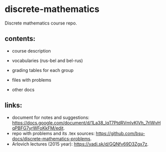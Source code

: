 # discrete-mathematics

Discrete mathematics course repo. 

## contents:

- course description

- vocabularies (rus-bel and bel-rus)

- grading tables for each group

- files with problems

- other docs

## links:
- document for notes and suggestions: https://docs.google.com/document/d/1La38_lqT7PtdRVmlvKIVh_7rIWvHqPBFG7yrWFoKkFM/edit.
- repo with problems and its .tex sources: https://github.com/bsu-docs/discrete-mathematics-problems.
- Arlovich lectures (2015 year): https://yadi.sk/d/GQNfv69D3Zgx7z.
